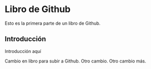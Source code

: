 # Libro de Github
Esto es la primera parte de un libro de Github.

## Introducción

Introducción aquí

Cambio en libro para subir a Github.
Otro cambio.
Otro cambio más.
